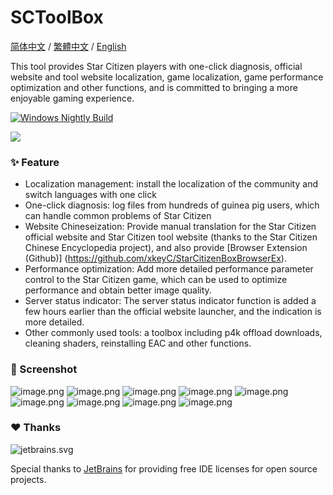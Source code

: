 # SCToolBox
[简体中文](https://github.com/StarCitizenToolBox/app/blob/main/README.md) / [繁體中文](https://github.com/StarCitizenToolBox/app/blob/main/README_zh-TW.md) / [English](https://github.com/StarCitizenToolBox/app/blob/main/README_en.md)

This tool provides Star Citizen players with one-click diagnosis, official website and tool website localization, game localization, game performance optimization and other functions, and is committed to bringing a more enjoyable gaming experience.

[![Windows Nightly Build](https://github.com/StarCitizenToolBox/app/actions/workflows/windows_nightly.yml/badge.svg)](https://github.com/StarCitizenToolBox/app/actions/workflows/windows_nightly.yml)

[![](https://get.microsoft.com/images/en-us%20dark.svg)](https://apps.microsoft.com/detail/9NF3SWFWNKL1?launch=true)

### ✨ Feature
- Localization management: install the localization of the community and switch languages with one click
- One-click diagnosis: log files from hundreds of guinea pig users, which can handle common problems of Star Citizen
- Website Chineseization: Provide manual translation for the Star Citizen official website and Star Citizen tool website (thanks to the Star Citizen Chinese Encyclopedia project), and also provide [Browser Extension (Github)] (https://github.com/xkeyC/StarCitizenBoxBrowserEx).
- Performance optimization: Add more detailed performance parameter control to the Star Citizen game, which can be used to optimize performance and obtain better image quality.
- Server status indicator: The server status indicator function is added a few hours earlier than the official website launcher, and the indication is more detailed.
- Other commonly used tools: a toolbox including p4k offload downloads, cleaning shaders, reinstalling EAC and other functions.

### 📸 Screenshot
![image.png](https://s2.loli.net/2024/05/06/iHmsGd7htjE9uzy.png)
![image.png](https://s2.loli.net/2024/05/06/yCD9hXMEz8gK6Gk.png)
![image.png](https://s2.loli.net/2024/05/06/DVvyCFJBpjXWbd4.png)
![image.png](https://s2.loli.net/2024/05/06/Ig6lVB3HW4fzQaY.png)
![image.png](https://s2.loli.net/2024/05/06/Wnzfe6TNZPE4LyA.png)
![image.png](https://s2.loli.net/2024/05/06/dINhbev63tYWlnq.png)
![image.png](https://s2.loli.net/2024/05/06/BODvxVHN4RoAhpU.png)
![image.png](https://s2.loli.net/2024/05/06/psXOKoCElFfaJMV.png)
![image.png](https://s2.loli.net/2024/05/06/PCWgYFlnD156rxK.png)

### ❤️ Thanks
![jetbrains.svg](https://resources.jetbrains.com/storage/products/company/brand/logos/jb_beam.svg)

Special thanks to [JetBrains](https://www.jetbrains.com/?from=SCToolbox) for providing free IDE licenses for open source projects.